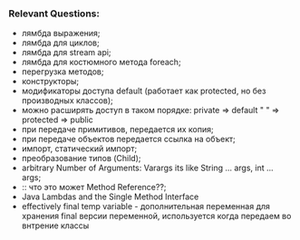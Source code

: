 ### Relevant Questions:
- лямбда выражения;
- лямбда для циклов;
- лямбда для stream api;
- лямбда для костюмного метода foreach;
- перегрузка методов;
- конструкторы;
- модификаторы доступа default
  (работает как protected, но без производных классов); 
- можно расширять доступ в таком порядке:
   private => default " " => protected => public
- при передаче примитивов, передается их копия;
- при передаче объектов передается ссылка на объект;
- импорт, статический импорт;
- преобразование типов (Child);
- arbitrary Number of Arguments: Varargs its like String ... args, int ... args;
- :: что это может Method Reference??;
- Java Lambdas and the Single Method Interface
- effectively final temp variable - дополнительная переменная для хранения final версии переменной, используется когда передаем во внтрение классы

  
